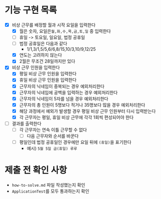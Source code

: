 # 기능 구현 목록

- [x] 비상 근무를 배정할 월과 시작 요일을 입력한다
    - [x] 월은 숫자, 요일은`월,화,수,목,금,토,일` 중 입력한다
    - [ ] 휴일 -> 토요일, 일요일, 법정 공휴일
    - [ ] 법정 공휴일은 다음과 같다
        - 1/1,3/1,5/5,6/6,8/15,10/3,10/9,12/25
    - [x] 연도는 고려하지 않는다
    - [x] 2월은 무조건 28일까지만 있다
- [x] 비상 근무 인원을 입력한다
    - [x] 평일 비상 근무 인원을 입력한다
    - [x] 휴일 비상 근무 인원을 입력한다
    - [x] 근무자의 닉네임이 중복되는 경우 예외처리한다
    - [x] 근무자의 닉네임에 공백을 입력하는 경우 예외처리한다
    - [x] 근무자의 닉네임이 5자를 넘을 경우 예외처리한다
    - [x] 근무자의 총 인원이 5명보다 적거나 35명보다 많을 경우 예외처리한다
    - [x] 해당 과정에서 예외가 발생할 경우 평일 비상 근무 인원부터 다시 입력받는다
    - [x] 각 근무자는 평일, 휴일 비상 근무에 각각 1회씩 편성되어야 한다
- [ ] 결과를 출력한다
    - [ ] 각 근무자는 연속 이틀 근무할 수 없다
        - [ ] 다음 근무자와 순서를 바꾼다
    - [ ] 평일인데 법정 공휴일인 경우에만 요일 뒤에 `(휴일)`을 표기한다
        - 예시) `5월 5일 금(휴일) 루루`

# 제출 전 확인 사항

- `how-to-solve.md` 파일 작성했는지 확인
- `ApplicationTest`를 모두 통과하는지 확인